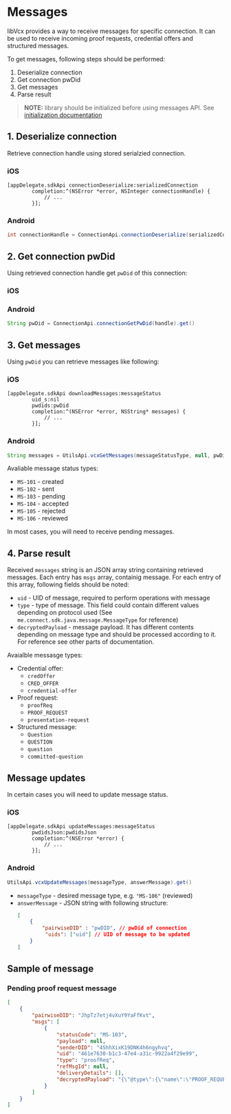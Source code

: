 # Messages

libVcx provides a way to receive messages for specific connection. It can be used to receive incoming proof requests, credential offers and structured messages.

To get messages, following steps should be performed:

1. Deserialize connection
2. Get connection pwDid
3. Get messages
4. Parse result

> **NOTE:** library should be initialized before using messages API. See [initialization documentation](2.Initialization.md)

## 1. Deserialize connection

Retrieve connection handle using stored serialzied connection.

### iOS
```objC
[appDelegate.sdkApi connectionDeserialize:serializedConnection
        completion:^(NSError *error, NSInteger connectionHandle) {
            // ...
        }];
```

### Android
```java
int connectionHandle = ConnectionApi.connectionDeserialize(serializedConnection).get();
```

## 2. Get connection pwDid

Using retrieved connection handle get `pwDid` of this connection:

### iOS
<!--TODO add obj-c sample-->

### Android
```java
String pwDid = ConnectionApi.connectionGetPwDid(handle).get()
```

## 3. Get messages

Using `pwDid` you can retrieve messages like following:

### iOS
```objC
[appDelegate.sdkApi downloadMessages:messageStatus
        uid_s:nil
        pwdids:pwDid
        completion:^(NSError *error, NSString* messages) {
            // ...
        }];
```

### Android
```java
String messages = UtilsApi.vcxGetMessages(messageStatusType, null, pwDid).get();
```

Avaliable message status types:
* `MS-101` - created
* `MS-102` - sent
* `MS-103` - pending
* `MS-104` - accepted
* `MS-105` - rejected
* `MS-106` - reviewed

In most cases, you will need to receive pending messages.


## 4. Parse result

Received `messages` string is an JSON array string containing retrieved messages.
Each entry has `msgs` array, containig message.
For each entry of this array, following fields should be noted:

* `uid` - UID of message, required to perform operations with message
* `type` - type of message. This field could contain different values depending on protocol used (See `me.connect.sdk.java.message.MessageType` for reference)
* `decryptedPayload` - message payload. It has different contents depending on message type and should be processed according to it. For reference see other parts of documentation.

Avaialble messasge types:

* Credential offer:
    * `credOffer`
    * `CRED_OFFER`
    * `credential-offer`
* Proof request:
    * `proofReq`
    * `PROOF_REQUEST`
    * `presentation-request`
* Structured message:
    * `Question`
    * `QUESTION`
    * `question`
    * `committed-question`


## Message updates

In certain cases you will need to update message status.

### iOS
```objC
[appDelegate.sdkApi updateMessages:messageStatus
        pwdidsJson:pwdidsJson
        completion:^(NSError *error) {
            // ...
        }];
```

### Android
```java
UtilsApi.vcxUpdateMessages(messageType, answerMessage).get()
```

* `messageType` - desired message type, e.g. `"MS-106"` (reviewed)
* `answerMessage` - JSON string with following structure:
    ```json
    [
        {
            "pairwiseDID" : "pwDID", // pwDid of connection
             "uids": ["uid"] // UID of message to be updated
        }
    ]
    ```

## Sample of message

### Pending proof request message
```json
[
    {
        "pairwiseDID": "JhpTz7etj4vXuY9YaFfKvt",
        "msgs": [
            {
                "statusCode": "MS-103",
                "payload": null,
                "senderDID": "4ShhXixK19DNK4h6ngyhvq",
                "uid": "461e7630-b1c3-47e4-a31c-9922a4f29e99",
                "type": "proofReq",
                "refMsgId": null,
                "deliveryDetails": [],
                "decryptedPayload": "{\"@type\":{\"name\":\"PROOF_REQUEST\",\"ver\":\"1.0\",\"fmt\":\"json\"},\"@msg\":\"{\\\"@topic\\\":{\\\"mid\\\":0,\\\"tid\\\":0},\\\"@type\\\":{\\\"name\\\":\\\"PROOF_REQUEST\\\",\\\"version\\\":\\\"1.0\\\"},\\\"from_timestamp\\\":null,\\\"msg_ref_id\\\":\\\"461e7630-b1c3-47e4-a31c-9922a4f29e99\\\",\\\"proof_request_data\\\":{\\\"name\\\":\\\"DEMO-Employment Proof\\\",\\\"non_revoked\\\":null,\\\"nonce\\\":\\\"818414048827045368111037\\\",\\\"requested_attributes\\\":{\\\"DEMO-Address Number\\\":{\\\"name\\\":\\\"DEMO-Address Number\\\"},\\\"DEMO-Apartment\\\":{\\\"name\\\":\\\"DEMO-Apartment\\\"},\\\"DEMO-Citizenship\\\":{\\\"name\\\":\\\"DEMO-Citizenship\\\"},\\\"DEMO-City\\\":{\\\"name\\\":\\\"DEMO-City\\\"},\\\"DEMO-Country of Residence\\\":{\\\"name\\\":\\\"DEMO-Country of Residence\\\"},\\\"DEMO-Date of Birth\\\":{\\\"name\\\":\\\"DEMO-Date of Birth\\\"},\\\"DEMO-Dual Citizenship\\\":{\\\"name\\\":\\\"DEMO-Dual Citizenship\\\"},\\\"DEMO-Email Address\\\":{\\\"name\\\":\\\"DEMO-Email Address\\\"},\\\"DEMO-First Name\\\":{\\\"name\\\":\\\"DEMO-First Name\\\"},\\\"DEMO-Home Phone\\\":{\\\"name\\\":\\\"DEMO-Home Phone\\\"},\\\"DEMO-Last Name\\\":{\\\"name\\\":\\\"DEMO-Last Name\\\"},\\\"DEMO-Middle Name\\\":{\\\"name\\\":\\\"DEMO-Middle Name\\\"},\\\"DEMO-State\\\":{\\\"name\\\":\\\"DEMO-State\\\"},\\\"DEMO-Street Name\\\":{\\\"name\\\":\\\"DEMO-Street Name\\\"},\\\"DEMO-Time at Current Address\\\":{\\\"name\\\":\\\"DEMO-Time at Current Address\\\"},\\\"DEMO-Zip\\\":{\\\"name\\\":\\\"DEMO-Zip\\\"}},\\\"requested_predicates\\\":{},\\\"ver\\\":null,\\\"version\\\":\\\"0.1\\\"},\\\"thread_id\\\":null,\\\"to_timestamp\\\":null}\"}"
            }
        ]
    }
]
```
